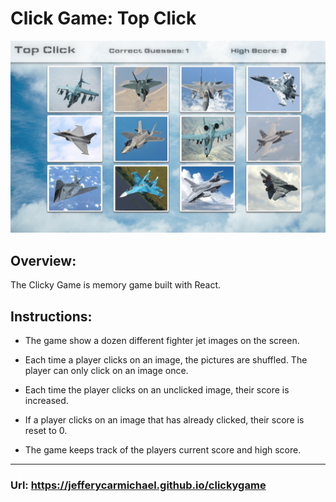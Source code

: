 # Click Game: Top Click
![Click Game](/public/images/clickg.jpg)
## Overview:
The Clicky Game is memory game built with React. 

## Instructions:
* The game show a dozen different fighter jet images on the screen.

* Each time a player clicks on an image, the pictures are shuffled. The player can only click on an image once.

* Each time the player clicks on an unclicked image, their score is increased.

* If a player clicks on an image that has already clicked, their score is reset to 0.

* The game keeps track of the players current score and high score. 
---

### Url:   https://jefferycarmichael.github.io/clickygame


